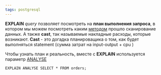 ```yaml
---
tags: postgresql
---
```


**EXPLAIN** _query_ позволяет посмотреть на **план выполнения запроса**, в котором мы можем посмотреть каким [методом](psql_Методы%20сканирования%20Данных.md) прошло сканирование данных. А также **cast**, так называемые накладные расходы, которые возникают.
**Cast** - это догадка планироващика о том, как будет выполняться statement (сумма затрат на input-output + cpu )

Чтобы узнать план и реальность, вместе с **EXPLAIN** используется параметр [ANALYSE](psql_ANALYSE.md)
```postgresql
EXPLAIN ANALYSE SELECT * FROM orders;
```